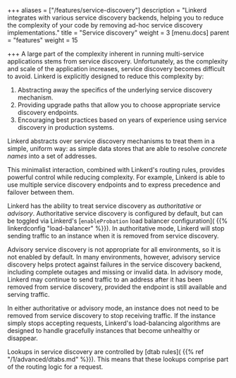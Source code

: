 +++
aliases = ["/features/service-discovery"]
description = "Linkerd integrates with various service discovery backends, helping you to reduce the complexity of your code by removing ad-hoc service discovery implementations."
title = "Service discovery"
weight = 3
[menu.docs]
parent = "features"
weight = 15

+++
A large part of the complexity inherent in running multi-service applications
stems from service discovery. Unfortunately, as the complexity and scale of the
application increases, service discovery becomes difficult to avoid. Linkerd is
explicitly designed to reduce this complexity by:

1. Abstracting away the specifics of the underlying service discovery
   mechanism.
2. Providing upgrade paths that allow you to choose appropriate service
   discovery endpoints.
3. Encouraging best practices based on years of experience using service
   discovery in production systems.

Linkerd abstracts over service discovery mechanisms to treat them in a simple,
uniform way: as simple data stores that are able to resolve *concrete names*
into a set of addresses.

This minimalist interaction, combined with Linkerd's routing rules, provides
powerful control while reducing complexity. For example, Linkerd is able to use
multiple service discovery endpoints and to express precedence and failover
between them.

Linkerd has the ability to treat service discovery as _authoritative_ or
_advisory_. Authoritative service discovery is configured by default, but can be
toggled via Linkerd's [`enableProbation` load balancer configuration](
{{% linkerdconfig "load-balancer" %}}). In authoritative mode, Linkerd will stop
sending traffic to an instance when it is removed from service discovery.

Advisory service discovery is not appropriate for all environments, so it is not
enabled by default. In many environments, however, advisory service discovery
helps protect against failures in the service discovery backend, including
complete outages and missing or invalid data. In advisory mode, Linkerd may
continue to send traffic to an address after it has been removed from service
discovery, provided the endpoint is still available and serving traffic.

In either authoritative or advisory mode, an instance does not need to be
removed from service discovery to stop receiving traffic. If the instance simply
stops accepting requests, Linkerd's load-balancing algorithms are designed to
handle gracefully instances that become unhealthy or disappear.

Lookups in service discovery are controlled by [dtab rules]( {{% ref
"/1/advanced/dtabs.md" %}}). This means that these lookups comprise part of the
routing logic for a request.
